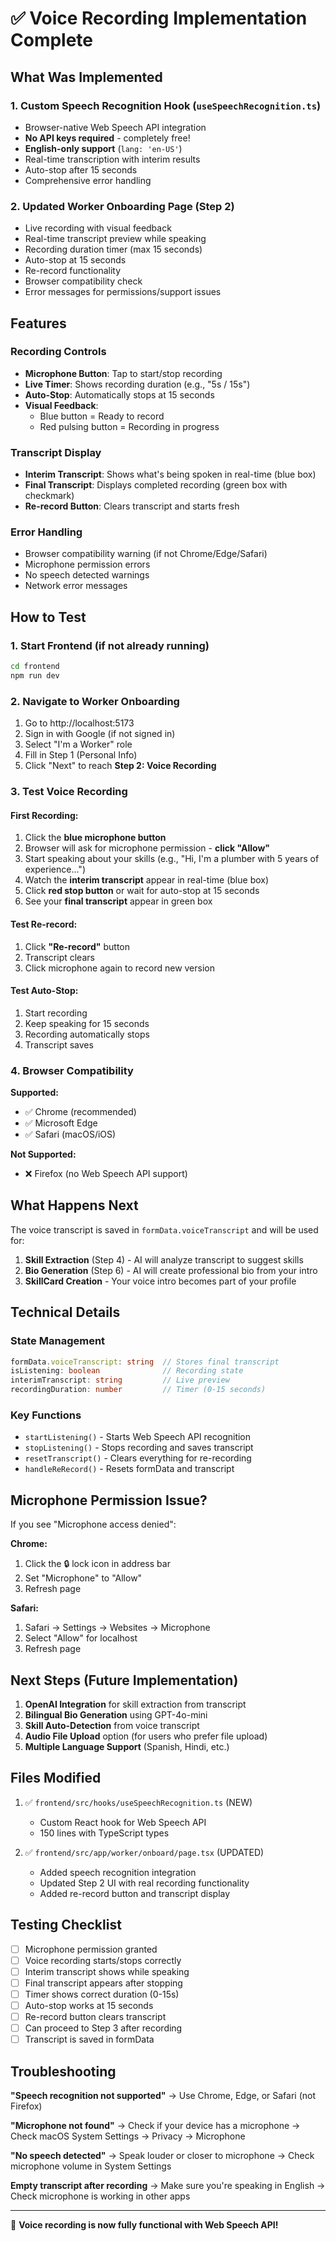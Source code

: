 # ✅ Voice Recording Implementation Complete

## What Was Implemented

### 1. **Custom Speech Recognition Hook** (`useSpeechRecognition.ts`)
- Browser-native Web Speech API integration
- **No API keys required** - completely free!
- **English-only support** (`lang: 'en-US'`)
- Real-time transcription with interim results
- Auto-stop after 15 seconds
- Comprehensive error handling

### 2. **Updated Worker Onboarding Page** (Step 2)
- Live recording with visual feedback
- Real-time transcript preview while speaking
- Recording duration timer (max 15 seconds)
- Auto-stop at 15 seconds
- Re-record functionality
- Browser compatibility check
- Error messages for permissions/support issues

## Features

### Recording Controls
- **Microphone Button**: Tap to start/stop recording
- **Live Timer**: Shows recording duration (e.g., "5s / 15s")
- **Auto-Stop**: Automatically stops at 15 seconds
- **Visual Feedback**: 
  - Blue button = Ready to record
  - Red pulsing button = Recording in progress

### Transcript Display
- **Interim Transcript**: Shows what's being spoken in real-time (blue box)
- **Final Transcript**: Displays completed recording (green box with checkmark)
- **Re-record Button**: Clears transcript and starts fresh

### Error Handling
- Browser compatibility warning (if not Chrome/Edge/Safari)
- Microphone permission errors
- No speech detected warnings
- Network error messages

## How to Test

### 1. **Start Frontend** (if not already running)
```bash
cd frontend
npm run dev
```

### 2. **Navigate to Worker Onboarding**
1. Go to http://localhost:5173
2. Sign in with Google (if not signed in)
3. Select "I'm a Worker" role
4. Fill in Step 1 (Personal Info)
5. Click "Next" to reach **Step 2: Voice Recording**

### 3. **Test Voice Recording**

#### First Recording:
1. Click the **blue microphone button**
2. Browser will ask for microphone permission - **click "Allow"**
3. Start speaking about your skills (e.g., "Hi, I'm a plumber with 5 years of experience...")
4. Watch the **interim transcript** appear in real-time (blue box)
5. Click **red stop button** or wait for auto-stop at 15 seconds
6. See your **final transcript** appear in green box

#### Test Re-record:
1. Click **"Re-record"** button
2. Transcript clears
3. Click microphone again to record new version

#### Test Auto-Stop:
1. Start recording
2. Keep speaking for 15 seconds
3. Recording automatically stops
4. Transcript saves

### 4. **Browser Compatibility**

**Supported:**
- ✅ Chrome (recommended)
- ✅ Microsoft Edge
- ✅ Safari (macOS/iOS)

**Not Supported:**
- ❌ Firefox (no Web Speech API support)

## What Happens Next

The voice transcript is saved in `formData.voiceTranscript` and will be used for:

1. **Skill Extraction** (Step 4) - AI will analyze transcript to suggest skills
2. **Bio Generation** (Step 6) - AI will create professional bio from your intro
3. **SkillCard Creation** - Your voice intro becomes part of your profile

## Technical Details

### State Management
```typescript
formData.voiceTranscript: string  // Stores final transcript
isListening: boolean              // Recording state
interimTranscript: string         // Live preview
recordingDuration: number         // Timer (0-15 seconds)
```

### Key Functions
- `startListening()` - Starts Web Speech API recognition
- `stopListening()` - Stops recording and saves transcript
- `resetTranscript()` - Clears everything for re-recording
- `handleReRecord()` - Resets formData and transcript

## Microphone Permission Issue?

If you see "Microphone access denied":

**Chrome:**
1. Click the 🔒 lock icon in address bar
2. Set "Microphone" to "Allow"
3. Refresh page

**Safari:**
1. Safari → Settings → Websites → Microphone
2. Select "Allow" for localhost
3. Refresh page

## Next Steps (Future Implementation)

1. **OpenAI Integration** for skill extraction from transcript
2. **Bilingual Bio Generation** using GPT-4o-mini
3. **Skill Auto-Detection** from voice transcript
4. **Audio File Upload** option (for users who prefer file upload)
5. **Multiple Language Support** (Spanish, Hindi, etc.)

## Files Modified

1. ✅ `frontend/src/hooks/useSpeechRecognition.ts` (NEW)
   - Custom React hook for Web Speech API
   - 150 lines with TypeScript types

2. ✅ `frontend/src/app/worker/onboard/page.tsx` (UPDATED)
   - Added speech recognition integration
   - Updated Step 2 UI with real recording functionality
   - Added re-record button and transcript display

## Testing Checklist

- [ ] Microphone permission granted
- [ ] Voice recording starts/stops correctly
- [ ] Interim transcript shows while speaking
- [ ] Final transcript appears after stopping
- [ ] Timer shows correct duration (0-15s)
- [ ] Auto-stop works at 15 seconds
- [ ] Re-record button clears transcript
- [ ] Can proceed to Step 3 after recording
- [ ] Transcript is saved in formData

## Troubleshooting

**"Speech recognition not supported"**
→ Use Chrome, Edge, or Safari (not Firefox)

**"Microphone not found"**
→ Check if your device has a microphone
→ Check macOS System Settings → Privacy → Microphone

**"No speech detected"**
→ Speak louder or closer to microphone
→ Check microphone volume in System Settings

**Empty transcript after recording**
→ Make sure you're speaking in English
→ Check microphone is working in other apps

---

🎉 **Voice recording is now fully functional with Web Speech API!**
